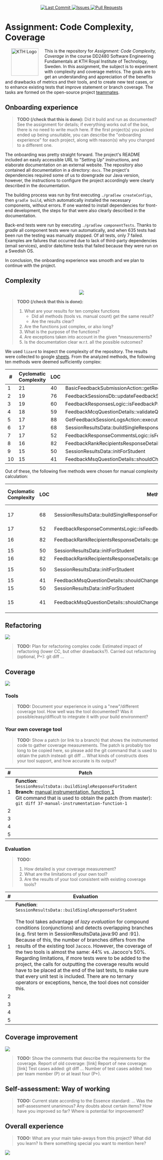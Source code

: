 <p align="center">
    <a href="https://github.com/DD2480G19/teammates/commits/master">
        <img alt="Last Commit" src="https://img.shields.io/github/last-commit/simonsimon006/kth_a2_continuous_integration.svg?style=flat-square&logo=github&logoColor=white">
    </a>
    <a href="https://github.com/DD2480G19/teammates/issues">
        <img alt="Issues" src="https://img.shields.io/github/issues-raw/DD2480G19/teammates.svg?style=flat-square&logo=github&logoColor=white">
    </a>
    <a href="https://github.com/DD2480G19/teammates/pulls">
        <img alt="Pull Requests" src="https://img.shields.io/github/issues-pr-raw/DD2480G19/teammates.svg?style=flat-square&logo=github&logoColor=white">
    </a>
</p>

# Assignment: Code Complexity, Coverage

<img src="https://upload.wikimedia.org/wikipedia/en/thumb/e/e0/KTH_Royal_Institute_of_Technology_logo.svg/1200px-KTH_Royal_Institute_of_Technology_logo.svg.png" alt="KTH Logo" align="left" width="90" height="90" style="vertical-align:middle;margin:0px 20px">

This is the repository for *Assignment: Code Complexity, Coverage* in the course DD2480 Software Engineering Fundamentals at KTH Royal Institute of Technology, Sweden. In this assignment, the subject is to experiment with complexity and coverage metrics. The goals are to get an understanding and appreciation of the benefits and drawbacks of metrics and their tools, and to create new test cases, or to enhance existing tests that improve statement or branch coverage. The tasks are formed on the open-source project [teammates](https://github.com/TEAMMATES/teammates).


## Onboarding experience

>**TODO (/check that this is done):**
Did it build and run as documented?
See the assignment for details; if everything works out of the box,
there is no need to write much here. If the first project(s) you picked
ended up being unsuitable, you can describe the "onboarding experience"
for each project, along with reason(s) why you changed to a different one.


The onboarding was pretty straight forward. The project's README included an easily accessible URL to "Setting Up" instructions, and elaborate documentation on an external website. The repository also contained all documentation in a directory: `docs`. The project's dependencies required some of us to downgrade our Java version, however, the instructions to configure the project accordingly were clearly described in the documentation.

The building process was run by first executing `./gradlew createConfigs`, then `gradle build`, which automatically installed the necessary components, without errors. If one wanted to install dependencies for front-end development, the steps for that were also clearly described in the documentation.

Back-end tests were run by executing `./gradlew componentTests`. Thanks to _gradle_ all component tests were run automatically, and when 635 tests had been run the testing was manually stopped. Of all tests, only 7 failed. Examples are failures that occurred due to lack of third-party dependencies (email services), and/or date/time tests that failed because they were run on a Swedish OS. 

In conclusion, the onboarding experience was smooth and we plan to continue with the project.


## Complexity
<p align="center">
    <img src="https://media2.giphy.com/media/WRQBXSCnEFJIuxktnw/giphy.gif">
</p>

>**TODO (/check that this is done):**
>1. What are your results for ten complex functions
>    - Did all methods (tools vs. manual count) get the same result?
>    - Are the results clear?
>2. Are the functions just complex, or also long?
>3. What is the purpose of the functions?
>4. Are exceptions taken into account in the given *measurements?
>5. Is the documentation clear w.r.t. all the possible outcomes?

We used `lizard` to inspect the complexity of the repository. The results were collected to google [sheets](https://docs.google.com/spreadsheets/d/1pyIgCouwoHa9f4Q0DBhj_9gXWa7iI7MTI_X0eoj8KbU/edit#gid=1684196533). From the analyzed methods, the following ten methods were deemed sufficiently complex:

|# | Cyclomatic Complexity | LOC | Method                                                                           |
|--|-----------------------|-----|----------------------------------------------------------------------------------|
|1 |                    21 |  40 | BasicFeedbackSubmissionAction::getRecipientSection                               |
|2 |                    19 |  76 | FeedbackSessionsDb::updateFeedbackSession                                        |
|3 |                    19 |  60 | FeedbackResponsesLogic::isFeedbackParticipantNameVisibleToUser                   |
|4 |                    18 |  59 | FeedbackMcqQuestionDetails::validateQuestionDetails                              |
|5 |                    17 |  88 | GetFeedbackSessionLogsAction::execute                                            |
|6 |                    17 |  68 | SessionResultsData::buildSingleResponseForStudent                                |
|7 |                    17 |  52 | FeedbackResponseCommentsLogic::isFeedbackParticipantNameVisibleToUser            |
|8 |                    16 |  82 | FeedbackRankRecipientsResponseDetails::getUpdateOptionsForRankRecipientQuestions |
|9 |                    15 |  50 | SessionResultsData::initForStudent                                               |
|10|                    15 |  41 | FeedbackMsqQuestionDetails::shouldChangesRequireResponseDeletion                 |

Out of these, the following five methods were chosen for manual complexity calculation:


| Cyclomatic Complexity | LOC | Method                                                                           | Manualy Calculate Complexity |
|-----------------------|-----|----------------------------------------------------------------------------------|------------------------------|
|                    17 |  68 | SessionResultsData::buildSingleResponseForStudent                                | Markus: 17, Edvin: 17        |
|                    17 |  52 | FeedbackResponseCommentsLogic::isFeedbackParticipantNameVisibleToUser            |                              |
|                    16 |  82 | FeedbackRankRecipientsResponseDetails::getUpdateOptionsForRankRecipientQuestions | Peter: 16, Linea: 16         |                                                                           
|                    15 |  50 | SessionResultsData::initForStudent                                               |                              |
|                    16 |  82 | FeedbackRankRecipientsResponseDetails::getUpdateOptionsForRankRecipientQuestions |                              |
|                    15 |  50 | SessionResultsData::initForStudent                                               | Edvin: 15, Samuel: 16        |
|                    15 |  41 | FeedbackMsqQuestionDetails::shouldChangesRequireResponseDeletion                 |                              |
|                    15 |  50 | SessionResultsData::initForStudent                                               |                              |
|                    15 |  41 | FeedbackMsqQuestionDetails::shouldChangesRequireResponseDeletion                 | Samuel: 15, Peter: 15        |


## Refactoring
<img src="https://media.tenor.com/eQ8OVVGD5rIAAAAC/refactor.gif">

>**TODO:**
>Plan for refactoring complex code:
Estimated impact of refactoring (lower CC, but other drawbacks?).
Carried out refactoring (optional, P+):
git diff ...

## Coverage
<img src="https://y.yarn.co/3d5ad220-edc8-4601-b220-87e1ad9f5e2c_text.gif">

### Tools

>**TODO:**
>Document your experience in using a "new"/different coverage tool.
How well was the tool documented? Was it possible/easy/difficult to
integrate it with your build environment?

### Your own coverage tool

>**TODO:**
>Show a patch (or link to a branch) that shows the instrumented code to gather coverage measurements.
The patch is probably too long to be copied here, so please add the git command that is used to obtain the patch instead:
git diff ...
What kinds of constructs does your tool support, and how accurate is its output?

| # | Patch
|---|------------------------------------------------------------------------------------------------------------------------------------------|
| 1 | **Function**: `SessionResultsData::buildSingleResponseForStudent` <br> **Branch:** [manual instrumentation, function 1](https://github.com/DD2480G19/teammates/tree/37-manual-instrumentation-function-1) <br> Git command that is used to obtain the patch (from master): `git diff 37-manual-instrumentation-function-1` |
| 2 |  |
| 3 |  |
| 4 |  |
| 5 |  |

### Evaluation

>**TODO:**
>1. How detailed is your coverage measurement?
>2. What are the limitations of your own tool?
>3. Are the results of your tool consistent with existing coverage tools?

| # | Evaluation
|---|------------------------------------------------------------------------------------------------------------------------------------------|
| 1 | **Function**: `SessionResultsData::buildSingleResponseForStudent` <br><br> The tool takes advantage of _lazy evaluation_ for compound conditions (conjunctions) and detects overlapping branches (e.g. first term in SessionResultsData.java:90 and :91). Because of this, the number of branches differs from the results of the existing tool `Jacoco`. However, the coverage of the two tools is almost the same: 44% vs. Jacoco's 50%. Regarding limitations, if more tests were to be added to the project, the calls for outputting the coverage results would have to be placed at the end of the last tests, to make sure that every unit test is included. There are no ternary operators or exceptions, hence, the tool does not consider this.                   |
| 2 |  |
| 3 |  |
| 4 |  |
| 5 |  |

## Coverage improvement
<img src="https://media.tenor.com/LqG262WEznAAAAAC/that-is-progress-dan-levy.gif">

>**TODO:**
>Show the comments that describe the requirements for the coverage.
Report of old coverage: [link]
Report of new coverage: [link]
Test cases added:
git diff ...
Number of test cases added: two per team member (P) or at least four (P+).

## Self-assessment: Way of working

>**TODO:**
>Current state according to the Essence standard: ...
Was the self-assessment unanimous? Any doubts about certain items?
How have you improved so far?
Where is potential for improvement?

## Overall experience

>**TODO:**
>What are your main take-aways from this project? What did you learn?
Is there something special you want to mention here?

<img src="https://media.tenor.com/ADRUFfqOs9kAAAAC/i-learned-so-much-brad-mondo.gif">
